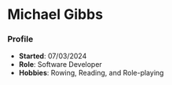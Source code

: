 # Michael Gibbs
### Profile
- **Started**: 07/03/2024
- **Role**: Software Developer
- **Hobbies**: Rowing, Reading, and Role-playing
